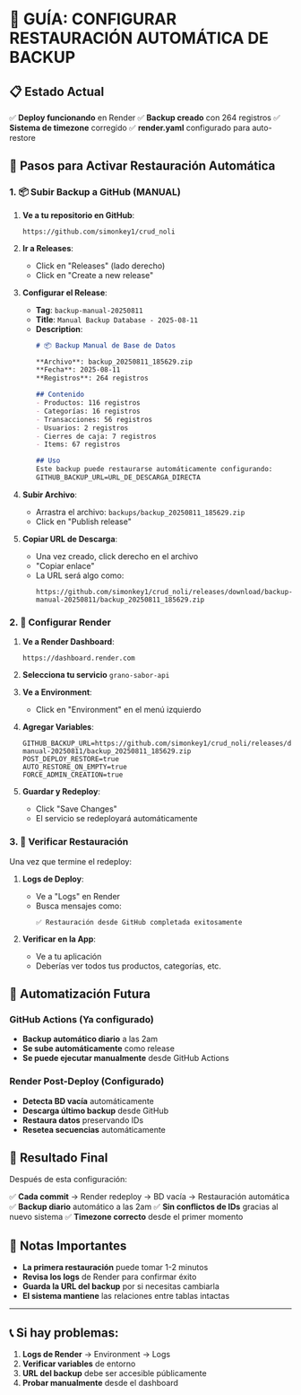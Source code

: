# 🚀 GUÍA: CONFIGURAR RESTAURACIÓN AUTOMÁTICA DE BACKUP

## 📋 Estado Actual

✅ **Deploy funcionando** en Render
✅ **Backup creado** con 264 registros
✅ **Sistema de timezone** corregido
✅ **render.yaml** configurado para auto-restore

## 🎯 Pasos para Activar Restauración Automática

### 1. 📦 Subir Backup a GitHub (MANUAL)

1. **Ve a tu repositorio en GitHub**:
   ```
   https://github.com/simonkey1/crud_noli
   ```

2. **Ir a Releases**:
   - Click en "Releases" (lado derecho)
   - Click en "Create a new release"

3. **Configurar el Release**:
   - **Tag**: `backup-manual-20250811`
   - **Title**: `Manual Backup Database - 2025-08-11`
   - **Description**:
     ```markdown
     # 📦 Backup Manual de Base de Datos
     
     **Archivo**: backup_20250811_185629.zip
     **Fecha**: 2025-08-11
     **Registros**: 264 registros
     
     ## Contenido
     - Productos: 116 registros
     - Categorías: 16 registros 
     - Transacciones: 56 registros
     - Usuarios: 2 registros
     - Cierres de caja: 7 registros
     - Items: 67 registros
     
     ## Uso
     Este backup puede restaurarse automáticamente configurando:
     GITHUB_BACKUP_URL=URL_DE_DESCARGA_DIRECTA
     ```

4. **Subir Archivo**:
   - Arrastra el archivo: `backups/backup_20250811_185629.zip`
   - Click en "Publish release"

5. **Copiar URL de Descarga**:
   - Una vez creado, click derecho en el archivo
   - "Copiar enlace" 
   - La URL será algo como:
     ```
     https://github.com/simonkey1/crud_noli/releases/download/backup-manual-20250811/backup_20250811_185629.zip
     ```

### 2. 🔧 Configurar Render

1. **Ve a Render Dashboard**:
   ```
   https://dashboard.render.com
   ```

2. **Selecciona tu servicio** `grano-sabor-api`

3. **Ve a Environment**:
   - Click en "Environment" en el menú izquierdo

4. **Agregar Variables**:
   ```
   GITHUB_BACKUP_URL=https://github.com/simonkey1/crud_noli/releases/download/backup-manual-20250811/backup_20250811_185629.zip
   POST_DEPLOY_RESTORE=true
   AUTO_RESTORE_ON_EMPTY=true
   FORCE_ADMIN_CREATION=true
   ```

5. **Guardar y Redeploy**:
   - Click "Save Changes"
   - El servicio se redeployará automáticamente

### 3. 🧪 Verificar Restauración

Una vez que termine el redeploy:

1. **Logs de Deploy**:
   - Ve a "Logs" en Render
   - Busca mensajes como:
     ```
     ✅ Restauración desde GitHub completada exitosamente
     ```

2. **Verificar en la App**:
   - Ve a tu aplicación
   - Deberías ver todos tus productos, categorías, etc.

## 🔄 Automatización Futura

### GitHub Actions (Ya configurado)
- **Backup automático diario** a las 2am
- **Se sube automáticamente** como release
- **Se puede ejecutar manualmente** desde GitHub Actions

### Render Post-Deploy (Configurado)
- **Detecta BD vacía** automáticamente
- **Descarga último backup** desde GitHub
- **Restaura datos** preservando IDs
- **Resetea secuencias** automáticamente

## 🎉 Resultado Final

Después de esta configuración:

✅ **Cada commit** → Render redeploy → BD vacía → Restauración automática
✅ **Backup diario** automático a las 2am
✅ **Sin conflictos de IDs** gracias al nuevo sistema
✅ **Timezone correcto** desde el primer momento

## 🚨 Notas Importantes

- **La primera restauración** puede tomar 1-2 minutos
- **Revisa los logs** de Render para confirmar éxito
- **Guarda la URL del backup** por si necesitas cambiarla
- **El sistema mantiene** las relaciones entre tablas intactas

---

## 📞 Si hay problemas:

1. **Logs de Render** → Environment → Logs
2. **Verificar variables** de entorno
3. **URL del backup** debe ser accesible públicamente
4. **Probar manualmente** desde el dashboard
